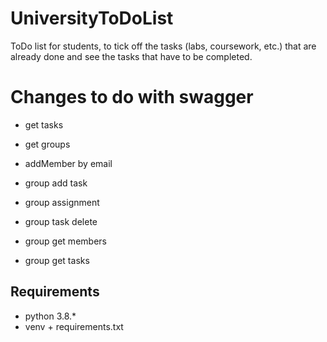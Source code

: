 # UniversityToDoList
ToDo list for students, to tick off the tasks (labs, coursework, etc.) that are already done and see the tasks that have to be completed.

# Changes to do with swagger
- get tasks
- get groups

- addMember by email
- group add task
- group assignment
- group task delete
- group get members
- group get tasks

## Requirements
- python 3.8.*
- venv + requirements.txt
